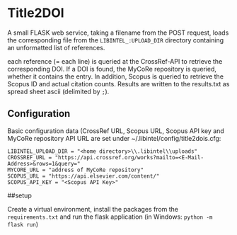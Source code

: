 # Title2DOI

A small FLASK web service, taking a filename from the POST request, loads the corresponding file from the 
`LIBINTEL_:UPLOAD_DIR` directory containing an unformatted list of references.
 
each reference (= each line) is queried at the CrossRef-API to retrieve the corresponding DOI.
If a DOI is found, the MyCoRe repository is queried, whether it contains the entry. In addition,
Scopus is queried to retrieve the Scopus ID and actual citation counts. Results are written to the results.txt as spread sheet ascii (delimited by `;`).

## Configuration

Basic configuration data (CrossRef URL, Scopus URL, Scopus API key and MyCoRe repository API URL are set under ~/.libintel/config/title2dois.cfg:
```
LIBINTEL_UPLOAD_DIR = "<home directory>\\.libintel\\uploads"
CROSSREF_URL = "https://api.crossref.org/works?mailto=<E-Mail-Address>&rows=1&query="
MYCORE_URL = "address of MyCoRe repository"
SCOPUS_URL = "https://api.elsevier.com/content/"
SCOPUS_API_KEY = "<Scopus API Key>"
```

##setup

Create a virtual environment, install the packages from the `requirements.txt` and run the flask application
 (in Windows: `python -m flask run`)
